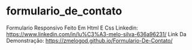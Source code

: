 # formulario_de_contato
 Formulario Responsivo Feito Em Html E Css
Linkedin: https://www.linkedin.com/in/lu%C3%A3-melo-silva-636a96231/
Link Da Demonstração: https://zmelogod.github.io/Formulario-De-Contato/
